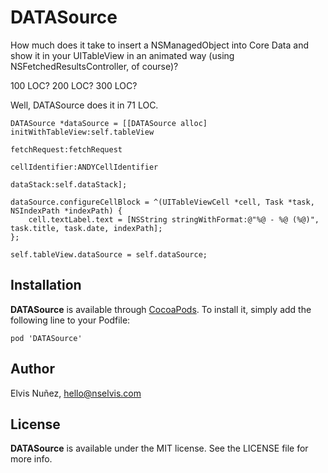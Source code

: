 DATASource
=================================

How much does it take to insert a NSManagedObject into Core Data and show it in your UITableView in an animated way (using NSFetchedResultsController, of course)?

100 LOC? 200 LOC? 300 LOC?

Well, DATASource does it in 71 LOC.

``` objc
DATASource *dataSource = [[DATASource alloc] initWithTableView:self.tableView 
                                                  fetchRequest:fetchRequest
                                                cellIdentifier:ANDYCellIdentifier
                                                     dataStack:self.dataStack];

dataSource.configureCellBlock = ^(UITableViewCell *cell, Task *task, NSIndexPath *indexPath) {
    cell.textLabel.text = [NSString stringWithFormat:@"%@ - %@ (%@)", task.title, task.date, indexPath];
};

self.tableView.dataSource = self.dataSource;
```

## Installation

**DATASource** is available through [CocoaPods](http://cocoapods.org). To install it, simply add the following line to your Podfile:

`pod 'DATASource'`

## Author

Elvis Nuñez, hello@nselvis.com

## License

**DATASource** is available under the MIT license. See the LICENSE file for more info.
